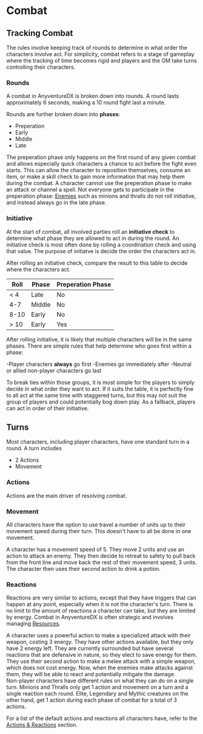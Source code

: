 # Combat


<div class="triangle-line"></div>

## Tracking Combat
The rules involve keeping track of rounds to determine in what order the characters involve act. For simplicity, combat refers to a stage of gameplay where the tracking of time becomes rigid and players and the GM take turns controlling their characters.

### Rounds
A combat in AnyventureDX is broken down into rounds. A round lasts approximately 6 seconds, making a 10 round fight last a minute.

Rounds are further broken down into **phases**:

- Preperation
- Early
- Middle
- Late

The preperation phase only happens on the first round of any given combat and allows especially quick characters a chance to act before the fight even starts. This can allow the character to reposition themselves, consume an item, or make a skill check to gain more information that may help them during the combat. A character cannot use the preperation phase to make an attack or channel a spell. Not everyone gets to participate in the preperation phase: [Enemies](/wiki/enemies) such as minions and thralls do not roll initiative, and instead always go in the late phase. 


### Initiative
At the start of combat, all involved parties roll an **initiative check** to determine what phase they are allowed to act in during the round. An initiative check is most often done by rolling a coordination check and using that value. The purpose of initiatve is decide the order the characters act in.

After rolling an initiative check, compare the result to this table to decide where the characters act.

| Roll | Phase | Preperation Phase|
|------|--------|--------|
| < 4 | Late | No |
| 4-7 | Middle | No | 
| 8-10 | Early | No|
| > 10 | Early | Yes|

After rolling initiative, it is likely that multiple characters will be in the same phases. There are simple rules that help determine who goes first within a phase:

-Player characters **always** go first
-Enemies go immediately after
-Neutral or allied non-player characters go last

To break ties within those groups, it is most simple for the players to simply decide in what order they want to act. If it suits the table, it is perfectly fine to all act at the same time with staggered turns, but this may not suit the group of players and could potentially bog down play. As a fallback, players can act in order of their initiative.


## Turns

Most characters, including player characters, have one standard turn in a round.
A turn includes
- 2 Actions
- Movement

### Actions
Actions are the main driver of resolving combat. 


### Movement
All characters have the option to use travel a number of units up to their movement speed during their turn. This doesn't have to all be done in one movement.

<div class="example-box">
A character has a movement speed of 5. They move 2 units and use an action to attack an enemy. They then decide to retreat to safety to pull back from the front line and move back the rest of their movement speed, 3 units. The character then uses their second action to drink a potion.
</div>

<div class="triangle-line"></div>

### Reactions

Reactions are very similar to actions, except that they have triggers that can happen at any point, especially when it is not the character's turn. There is no limit to the amount of reactions a character can take, but they are limited by energy. Combat in AnyventureDX is often strategic and involves managing [Resources](/wiki/resources). 

<div class="example-box">
A character uses a powerful action to make a specialized attack with their weapon, costing 3 energy. They have other actions available, but they only have 2 energy left. They are currently surrounded but have several reactions that are defensive in nature, so they elect to save energy for them. They use their second action to make a melee attack with a simple weapon, which does not cost energy. Now, when the enemies make attacks against them, they will be able to react and potentially mitigate the damage.
</div>

<div class="note-box">
    Non-player characters have different rules on what they can do on a single turn. 
    Minions and Thralls only get 1 action and movement on a turn and a single reaction each round.
    Elite, Legendary and Mythic creatures on the other hand, get 1 action during each phase of combat for a total of 3 actions.
</div>


For a list of the default actions and reactions all characters have, refer to the [Actions & Reactions](/wiki/actions_and_reactions) section.

